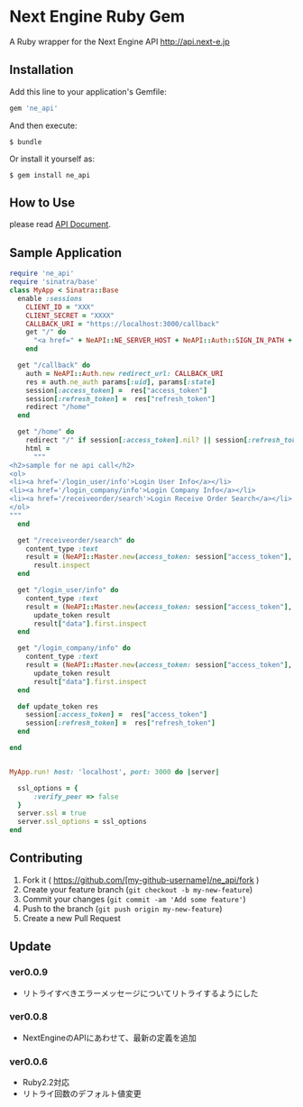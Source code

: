 # Next Engine Ruby Gem

A Ruby wrapper for the Next Engine API
<http://api.next-e.jp>


## Installation

Add this line to your application's Gemfile:

```ruby
gem 'ne_api'
```

And then execute:

    $ bundle

Or install it yourself as:

    $ gem install ne_api

## How to Use

please read [API Document](http://api.next-e.jp/).

## Sample Application

```ruby
require 'ne_api'
require 'sinatra/base'
class MyApp < Sinatra::Base
  enable :sessions
    CLIENT_ID = "XXX"
    CLIENT_SECRET = "XXXX"
    CALLBACK_URI = "https://localhost:3000/callback"
	get "/" do
	  "<a href=" + NeAPI::NE_SERVER_HOST + NeAPI::Auth::SIGN_IN_PATH + "?client_id="+CLIENT_ID+"&client_secret="+CLIENT_SECRET+"&redirect_uri="+ CALLBACK_URI + ">Connect with Next Engine</a>"
	end

  get "/callback" do
    auth = NeAPI::Auth.new redirect_url: CALLBACK_URI
    res = auth.ne_auth params[:uid], params[:state]
    session[:access_token] =  res["access_token"]
    session[:refresh_token] =  res["refresh_token"]
    redirect "/home"
  end

  get "/home" do
    redirect "/" if session[:access_token].nil? || session[:refresh_token].nil?
    html =
	  """
<h2>sample for ne api call</h2>
<ol>
<li><a href='/login_user/info'>Login User Info</a></li>
<li><a href='/login_company/info'>Login Company Info</a></li>
<li><a href='/receiveorder/search'>Login Receive Order Search</a></li>
</ol>
"""
  end

  get "/receiveorder/search" do
    content_type :text
    result = (NeAPI::Master.new(access_token: session["access_token"], refresh_token: session["refresh_token"]).receiveorder_base_search)
	  result.inspect
  end

  get "/login_user/info" do
    content_type :text
    result = (NeAPI::Master.new(access_token: session["access_token"], refresh_token: session["refresh_token"]).login_user_info)
	  update_token result
	  result["data"].first.inspect
  end

  get "/login_company/info" do
    content_type :text
    result = (NeAPI::Master.new(access_token: session["access_token"], refresh_token: session["refresh_token"]).login_company_info)
	  update_token result
	  result["data"].first.inspect
  end

  def update_token res
    session[:access_token] =  res["access_token"]
    session[:refresh_token] =  res["refresh_token"]
  end

end


MyApp.run! host: 'localhost', port: 3000 do |server|

  ssl_options = {
      :verify_peer => false
  }
  server.ssl = true
  server.ssl_options = ssl_options
end

```

## Contributing

1. Fork it ( https://github.com/[my-github-username]/ne_api/fork )
2. Create your feature branch (`git checkout -b my-new-feature`)
3. Commit your changes (`git commit -am 'Add some feature'`)
4. Push to the branch (`git push origin my-new-feature`)
5. Create a new Pull Request

## Update

### ver0.0.9
  * リトライすべきエラーメッセージについてリトライするようにした

### ver0.0.8
  * NextEngineのAPIにあわせて、最新の定義を追加

### ver0.0.6
  * Ruby2.2対応
  * リトライ回数のデフォルト値変更
